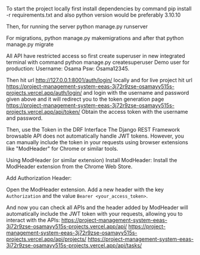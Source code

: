 To start the project locally first install dependencies by command pip install -r requirements.txt and also python version would be preferably 3.10.10

Then, for running the server python manage.py runserver

For migrations, python manage.py makemigrations and after that python manage.py migrate

All API have restricted access so first create superuser in new integrated terminal with command python manage.py createsuperuser
Demo user for production:
Username: Osama
Psw: Osama12345.

Then hit url http://127.0.0.1:8001/auth/login/ locally and for live project hit url https://project-management-system-eeas-3j72r9zse-osamayy515s-projects.vercel.app/auth/login/ and login with the username and password given above and it will redirect you to the token generation page https://project-management-system-eeas-3j72r9zse-osamayy515s-projects.vercel.app/api/token/
Obtain the access token with the username and password. 

Then, use the Token in the DRF Interface
The Django REST Framework browsable API does not automatically handle JWT tokens. However, you can manually include the token in your requests using browser extensions like "ModHeader" for Chrome or similar tools.

Using ModHeader (or similar extension)
Install ModHeader:
Install the ModHeader extension from the Chrome Web Store.

Add Authorization Header:

Open the ModHeader extension.
Add a new header with the key `Authorization` and the value `Bearer <your_access_token>`.


And now you can check all APIs and the header added by ModHeader will automatically include the JWT token with your requests, allowing you to interact with the APIs:
https://project-management-system-eeas-3j72r9zse-osamayy515s-projects.vercel.app/api/
https://project-management-system-eeas-3j72r9zse-osamayy515s-projects.vercel.app/api/projects/
https://project-management-system-eeas-3j72r9zse-osamayy515s-projects.vercel.app/api/tasks/
